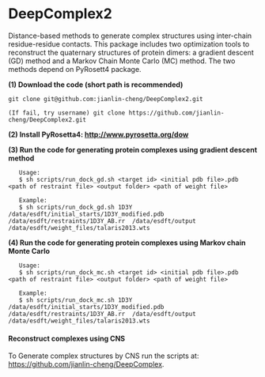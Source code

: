 # DeepComplex2
Distance-based methods to generate complex structures using inter-chain residue-residue contacts. This package includes two optimization tools to reconstruct the quaternary structures of protein dimers: a gradient descent (GD) method and a Markov Chain Monte Carlo (MC) method. The two methods depend on PyRosett4 package.

**(1) Download the code (short path is recommended)**

```
git clone git@github.com:jianlin-cheng/DeepComplex2.git

(If fail, try username) git clone https://github.com/jianlin-cheng/DeepComplex2.git

```

**(2) Install PyRosetta4: http://www.pyrosetta.org/dow**

**(3) Run the code for generating protein complexes using gradient descent method**

```
   Usage:
   $ sh scripts/run_dock_gd.sh <target id> <initial pdb file>.pdb <path of restraint file> <output folder> <path of weight file>

   Example:
   $ sh scripts/run_dock_gd.sh 1D3Y  /data/esdft/initial_starts/1D3Y_modified.pdb  /data/esdft/restraints/1D3Y_AB.rr  /data/esdft/output  /data/esdft/weight_files/talaris2013.wts
``` 

**(4) Run the code for generating protein complexes using Markov chain Monte Carlo**

```
   Usage:
   $ sh scripts/run_dock_mc.sh <target id> <initial pdb file>.pdb <path of restraint file> <output folder> <path of weight file>

   Example:
   $ sh scripts/run_dock_mc.sh 1D3Y  /data/esdft/initial_starts/1D3Y_modified.pdb  /data/esdft/restraints/1D3Y_AB.rr  /data/esdft/output  /data/esdft/weight_files/talaris2013.wts
``` 

<h4> Reconstruct complexes using CNS </h4>


   To Generate complex structures by CNS run the scripts at: https://github.com/jianlin-cheng/DeepComplex.
   
